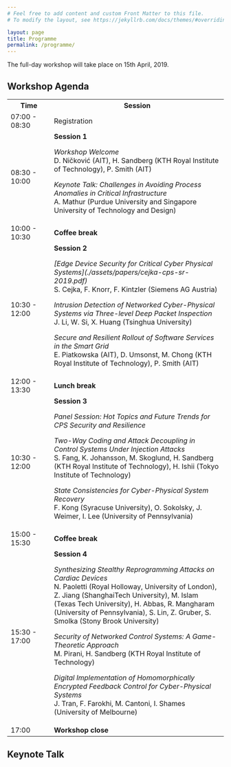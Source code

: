 ```yaml
---
# Feel free to add content and custom Front Matter to this file.
# To modify the layout, see https://jekyllrb.com/docs/themes/#overriding-theme-defaults

layout: page
title: Programme
permalink: /programme/
---
```


The full-day workshop will take place on 15th April, 2019.

## Workshop Agenda

<table style="width:100%">
  <col width="20%">
  <col width="80%">
 <tr>
   <th>Time</th>
   <th>Session</th>
 </tr>
 <tr>
   <td>07:00 - 08:30</td>
   <td>Registration</td>
 </tr>
 <tr>
   <td>08:30 - 10:00</td>
   <td>
   <b>Session 1</b>
   <p><em>Workshop Welcome</em><br>
   D. Ničković (AIT), H. Sandberg (KTH Royal Institute of Technology), P. Smith (AIT)
   </p>
   <p><em>Keynote Talk: Challenges in Avoiding Process Anomalies in Critical Infrastructure</em><br>
   A. Mathur (Purdue University and Singapore University of Technology and Design)
   </p>
   </td>
 </tr>
 <tr>
   <td>10:00 - 10:30</td>
   <td>
   <b>Coffee break</b>
   </td>
 </tr>
 <tr>
   <td>10:30 - 12:00</td>
   <td>
   <b>Session 2</b>
   <p><em>[Edge Device Security for Critical Cyber Physical Systems](./assets/papers/cejka-cps-sr-2019.pdf)</em><br>
   S. Cejka, F. Knorr, F. Kintzler (Siemens AG Austria)
   </p>
   <p><em>Intrusion Detection of Networked Cyber-Physical Systems via Three-level Deep Packet Inspection</em><br>
   J. Li, W. Si, X. Huang (Tsinghua University)
   </p>
   <p><em>Secure and Resilient Rollout of Software Services in the Smart Grid</em><br>
   E. Piatkowska (AIT), D. Umsonst, M. Chong (KTH Royal Institute of Technology), P. Smith (AIT)
   </p>
   </td>
 </tr>
 <tr>
   <td>12:00 - 13:30</td>
   <td>
   <b>Lunch break</b>
   </td>
 </tr>
 <tr>
   <td>10:30 - 12:00</td>
   <td>
   <b>Session 3</b>
   <p><em>Panel Session: Hot Topics and Future Trends for CPS Security and Resilience</em>
   </p>
   <p><em>Two-Way Coding and Attack Decoupling in Control Systems Under Injection Attacks</em><br>
   S. Fang, K. Johansson, M. Skoglund, H. Sandberg (KTH Royal Institute of Technology), H. Ishii (Tokyo Institute of Technology)
   </p>
   <p><em>State Consistencies for Cyber-Physical System Recovery</em><br>
   F. Kong (Syracuse University), O. Sokolsky, J. Weimer, I. Lee (University of Pennsylvania)
   </p>
   </td>
 </tr>
 <tr>
   <td>15:00 - 15:30</td>
   <td>
   <b>Coffee break</b>
   </td>
 </tr>
 <tr>
   <td>15:30 - 17:00</td>
   <td>
   <b>Session 4</b>
   <p><em>Synthesizing Stealthy Reprogramming Attacks on Cardiac Devices</em><br>
   N. Paoletti (Royal Holloway, University of London), Z. Jiang (ShanghaiTech University), M. Islam (Texas Tech University), H. Abbas, R. Mangharam (University of Pennsylvania), S. Lin, Z. Gruber, S. Smolka (Stony Brook University)
   </p>
   <p><em>Security of Networked Control Systems: A Game-Theoretic Approach</em><br>
   M. Pirani, H. Sandberg (KTH Royal Institute of Technology)
   </p>
   <p><em>Digital Implementation of Homomorphically Encrypted Feedback Control for Cyber-Physical Systems</em><br>
   J. Tran, F. Farokhi, M. Cantoni, I. Shames (University of Melbourne)
   </p>
   </td>
 </tr>
 <tr>
   <td>17:00</td>
   <td>
   <b>Workshop close</b>
   </td>
 </tr>
</table>

## Keynote Talk
